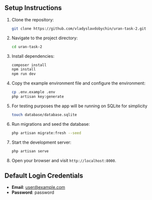 ## Setup Instructions

1. Clone the repository:
   ```bash
   git clone https://github.com/vladyslavdobychin/uran-task-2.git
   ```

2. Navigate to the project directory:
   ```bash
   cd uran-task-2
   ```

3. Install dependencies:
   ```bash
   composer install
   npm install
   npm run dev
   ```

4. Copy the example environment file and configure the environment:
   ```bash
   cp .env.example .env
   php artisan key:generate
   ```

5. For testing purposes the app will be running on SQLite for simplicity
   ```bash
   touch database/database.sqlite
   ``` 

7. Run migrations and seed the database:
   ```bash
   php artisan migrate:fresh --seed
   ```

8. Start the development server:
   ```bash
   php artisan serve
   ```

9. Open your browser and visit `http://localhost:8000`.

## Default Login Credentials

- **Email**: user@example.com
- **Password**: password

